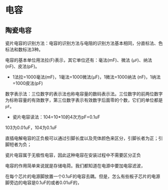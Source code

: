 #  电容

## 陶瓷电容

瓷片电容的识别方法：电容的识别方法与电阻的识别方法基本相同，分直标法、色标法和数标法3种。

电容的基本单位用法拉(F)表示，其它单位还有：毫法(mF)、微法 (`μF`)、纳法(nF)、皮法(pF)。

* 1法拉=1000毫法(mF)，1毫法=1000微法(μF)，1微法=1000纳法 (nF)，1纳法=1000皮法(pF)

数字表示法：三位数字的表示法也称电容量的数码表示法。三位数字的前两位数字为标称容量的有效数字，第三位数字表示有效数字后面零的个数，它们的单位都是`pF`。

* 瓷片电容读法：104=10*10的4次方pF=0.1uF

103为0.01uF，104为0.1uF



直插电解电容的正负极可以通过引脚长度以及壳体颜色来区分，引脚长者为正；引脚短者为负；

瓷片电容属于无极性电容，因此这种电容在安装过程中不需要区分正负

电容的作用简单来说就是存储电荷。我们都知道在电源中要加电容滤波，

在每个芯片的电源脚放置一个0.1uF的电容去耦。但是，怎么有些板子芯片的电源脚旁边的电容是0.1uF的或者0.01uF的，